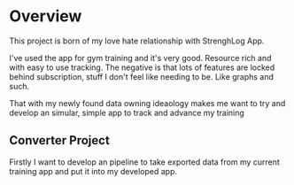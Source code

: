 # Overview

This project is born of my love hate relationship with StrenghLog App.

I've used the app for gym training and it's very good. Resource rich and with easy to use tracking.
The negative is that lots of features are locked behind subscription, stuff I don't feel like needing to be. Like graphs and such.

That with my newly found data owning ideaology makes me want to try and develop an simular, simple app to track and advance my training

## Converter Project
Firstly I want to develop an pipeline to take exported data from my current training app and put it into my developed app.

